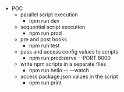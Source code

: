 - POC
  - parallel script execution
    - npm run dev
  - sequential script execution
    - npm run prod
  - pre and post hooks
    - npm run test
  - pass and access config values to scripts
    - npm run prod:serve --PORT 8000
  - write npm scripts in a separate files
    - npm run hello -- --watch
  - access package.json values in the script
    - npm run print
